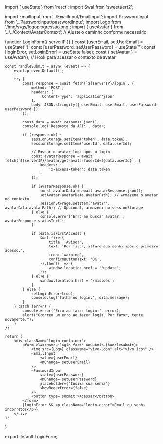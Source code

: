 import { useState } from 'react';
import Swal from 'sweetalert2';

import EmailInput from '../EmailInput/EmailInput';
import PasswordInput from '../PasswordInput/passwordInput';
import Logo from '/img/svgs/logoprogressao.png';
import { useAvatar } from '../../Context/AvatarContext'; // Ajuste o caminho conforme necessário

function LoginForm({ serverIP }) {
    const [userEmail, setUserEmail] = useState('');
    const [userPassword, setUserPassword] = useState('');
    const [loginError, setLoginError] = useState(false);
    const { setAvatar } = useAvatar(); // Hook para acessar o contexto de avatar

    const handleSubmit = async (event) => {
        event.preventDefault();

        try {
            const response = await fetch(`${serverIP}/login`, {
                method: 'POST',
                headers: {
                    'Content-Type': 'application/json'
                },
                body: JSON.stringify({ userEmail: userEmail, userPassword: userPassword })
            });

            const data = await response.json();
            console.log('Resposta da API:', data); 

            if (response.ok) {
                sessionStorage.setItem('token', data.token);
                sessionStorage.setItem('userId', data.userId);

                // Buscar o avatar logo após o login
                const avatarResponse = await fetch(`${serverIP}/avatar/get-avatar?userId=${data.userId}`, {
                    headers: {
                        'x-access-token': data.token
                    }
                });

                if (avatarResponse.ok) {
                    const avatarData = await avatarResponse.json();
                    setAvatar(avatarData.avatarPath); // Armazena o avatar no contexto
                    sessionStorage.setItem('avatar', avatarData.avatarPath); // Opcional, armazena no sessionStorage
                } else {
                    console.error('Erro ao buscar avatar:', avatarResponse.statusText);
                }

                if (data.isFirstAccess) {
                    Swal.fire({
                        title: 'Aviso!',
                        text: 'Por favor, altere sua senha após o primeiro acesso.',
                        icon: 'warning',
                        confirmButtonText: 'OK',
                    }).then(() => {
                        window.location.href = '/update';
                    });
                } else {
                    window.location.href = '/missoes';
                }
            } else {
                setLoginError(true);
                console.log('Falha no login:', data.message);
            }
        } catch (error) {
            console.error('Erro ao fazer login:', error);
            alert("Ocorreu um erro ao fazer login. Por favor, tente novamente.");
        }
    };

    return (
        <div className="login-container">
            <form className='login-form' onSubmit={handleSubmit}>
                <img src={Logo} className="vivo-icon" alt="vivo icon" />
                <EmailInput
                    value={userEmail}
                    onChange={setUserEmail}
                />
                <PasswordInput
                    state={userPassword}
                    onChange={setUserPassword}
                    placeholder={"Insira sua senha"}
                    showRegexError={false}
                />
                <button type='submit'>Acessar</button>
            </form>
            {loginError && <p className="login-error">Email ou senha incorretos</p>}
        </div>
    );
}

export default LoginForm;
